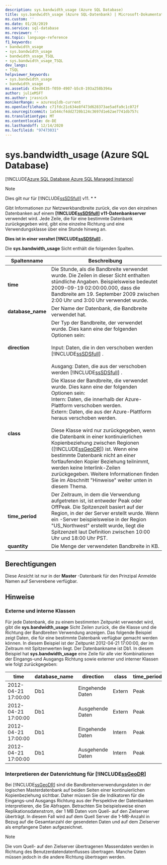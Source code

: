 ```yaml
---
description: sys.bandwidth_usage (Azure SQL Database)
title: sys.bandwidth_usage (Azure SQL-Datenbank) | Microsoft-Dokumentation
ms.custom: ''
ms.date: 01/28/2019
ms.service: sql-database
ms.reviewer: ''
ms.topic: language-reference
f1_keywords:
- bandwidth_usage
- sys.bandwidth_usage
- bandwidth_usage_TSQL
- sys.bandwidth_usage_TSQL
dev_langs:
- TSQL
helpviewer_keywords:
- sys.bandwidth_usage
- bandwidth_usage
ms.assetid: 43ed8435-f059-4907-b5c0-193a258b394a
author: julieMSFT
ms.author: jrasnick
monikerRange: = azuresqldb-current
ms.openlocfilehash: c71fdc21c634e8f473d628373ae5adfa9c1c072f
ms.sourcegitcommit: 1a544cf4dd2720b124c3697d1e62ae7741db757c
ms.translationtype: MT
ms.contentlocale: de-DE
ms.lasthandoff: 12/14/2020
ms.locfileid: "97473031"
---
```

# <a name="sysbandwidth_usage-azure-sql-database"></a>sys.bandwidth_usage (Azure SQL Database)

[!INCLUDE[Azure SQL Database Azure SQL Managed Instance](../../includes/applies-to-version/asdb-asdbmi.md)]

> [!NOTE]
> Dies gilt nur für [!INCLUDE[ssSDSfull](../../includes/sssdsfull-md.md)] v11. * *  
  
 Gibt Informationen zur Netzwerkbandbreite zurück, die von den einzelnen Datenbanken auf einem **[!INCLUDE[ssSDSfull](../../includes/sssdsfull-md.md)] v11-Datenbankserver** verwendet wird. Jede Zeile, die für eine bestimmte Datenbank zurückgegeben wird, gibt eine einzelne Richtung und eine Verwendungsklasse über eine Stunde hinweg an.  
  
 **Dies ist in einer veraltet [!INCLUDE[ssSDSfull](../../includes/sssdsfull-md.md)] .**  
  
 Die **sys.bandwidth_usage** Sicht enthält die folgenden Spalten.  
  
|Spaltenname|Beschreibung|  
|-----------------|-----------------|  
|**time**|Die Stunde, als die Bandbreite verwendet wurde. Die Zeilen in dieser Sicht enthalten stündliche Angaben. Beispielsweise bedeutet 2009-09-19 02:00:00.000, dass die Bandbreite am 19. September 2009 zwischen 2:00 Uhr und 3:00 Uhr verwendet wurde.|  
|**database_name**|Der Name der Datenbank, die Bandbreite verwendet hat.|  
|**direction**|Der Typ der Bandbreite, der verwendet wurde. Dies kann eine der folgenden Optionen sein:<br /><br /> Input: Daten, die in den verschoben werden [!INCLUDE[ssSDSfull](../../includes/sssdsfull-md.md)] .<br /><br /> Ausgang: Daten, die aus der verschoben werden [!INCLUDE[ssSDSfull](../../includes/sssdsfull-md.md)] .|  
|**class**|Die Klasse der Bandbreite, die verwendet wurde. Dies kann eine der folgenden Optionen sein:<br />Intern: Daten, die innerhalb der Azure-Plattform verschoben werden.<br />Extern: Daten, die aus der Azure-Plattform heraus verschoben werden.<br /><br /> Diese Klasse wird nur zurückgegeben, wenn die Datenbank in einer kontinuierlichen Kopienbeziehung zwischen Regionen ([!INCLUDE[ssGeoDR](../../includes/ssgeodr-md.md)]) ist. Wenn eine bestimmte Datenbank nicht an einer fortlaufenden Kopier Beziehung teilnimmt, werden keine Interlink-Zeilen zurückgegeben. Weitere Informationen finden Sie im Abschnitt "Hinweise" weiter unten in diesem Thema.|  
|**time_period**|Der Zeitraum, in dem die Verwendung aufgetreten ist, ist entweder Peak oder OffPeak. Die Spitzenzeit basiert auf der Region, in der der Server erstellt wurde. Wenn ein -Server beispielsweise in der Region "US_Northwest" erstellt wurde, liegt die Spitzenzeit laut Definition zwischen 10:00 Uhr und 18:00 Uhr PST.|  
|**quantity**|Die Menge der verwendeten Bandbreite in KB.|  
  
## <a name="permissions"></a>Berechtigungen

 Diese Ansicht ist nur in der **Master** -Datenbank für den Prinzipal Anmelde Namen auf Serverebene verfügbar.  
  
## <a name="remarks"></a>Hinweise  
  
### <a name="external-and-internal-classes"></a>Externe und interne Klassen

 Für jede Datenbank, die zu einem bestimmten Zeitpunkt verwendet wird, gibt die **sys.bandwidth_usage** Sicht Zeilen zurück, die die Klasse und die Richtung der Bandbreiten Verwendung anzeigen. Das folgende Beispiel zeigt Daten, die für eine bestimmte Datenbank verfügbar gemacht werden können. In diesem Beispiel ist der Zeitpunkt 2012-04-21 17:00:00, der im Zeitraum mit Spitzenwerten liegt. Der Datenbankname ist Db1. In diesem Beispiel hat **sys.bandwidth_usage** eine Zeile für alle vier Kombinationen der Eingangs-und Ausgangs Richtung sowie externer und interner Klassen wie folgt zurückgegeben:  
  
|time|database_name|direction|class|time_period|quantity|  
|----------|--------------------|---------------|-----------|------------------|--------------|  
|2012-04-21 17:00:00|Db1|Eingehende Daten|Extern|Peak|66|  
|2012-04-21 17:00:00|Db1|Ausgehende Daten|Extern|Peak|741|  
|2012-04-21 17:00:00|Db1|Eingehende Daten|Intern|Peak|1052|  
|2012-04-21 17:00:00|Db1|Ausgehende Daten|Intern|Peak|3525|  
  
### <a name="interpreting-data-direction-for-ssgeodr"></a>Interpretieren der Datenrichtung für [!INCLUDE[ssGeoDR](../../includes/ssgeodr-md.md)]

 Bei [!INCLUDE[ssGeoDR](../../includes/ssgeodr-md.md)] sind die Bandbreitenverwendungsdaten in der logischen Masterdatenbank auf beiden Seiten einer kontinuierlichen Kopienbeziehung sichtbar. Daher müssen Sie die Indikatoren für die Eingangs-und Ausgangs Richtung aus der Perspektive der Datenbanken interpretieren, die Sie Abfragen. Betrachten Sie beispielsweise einen Replikationsdatenstrom, der 1 MB Daten vom Quell- auf den Zielserver überträgt. In diesem Fall wird auf dem Quell Server die 1-MB-Anzahl in Bezug auf die Gesamtanzahl der gesendeten Daten und auf dem Zielserver als empfangene Daten aufgezeichnet.  
  
> [!NOTE]  
> Die vom Quell- auf den Zielserver übertragenen Massendaten werden in Richtung des Benutzerdatendatenflusses übertragen. Manche Daten müssen jedoch in die andere Richtung übertragen werden.  

